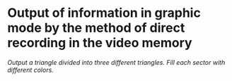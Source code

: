 # Output of information in graphic mode by the method of direct recording in the video memory

_Output a triangle divided into three different triangles. Fill each sector with different colors._
